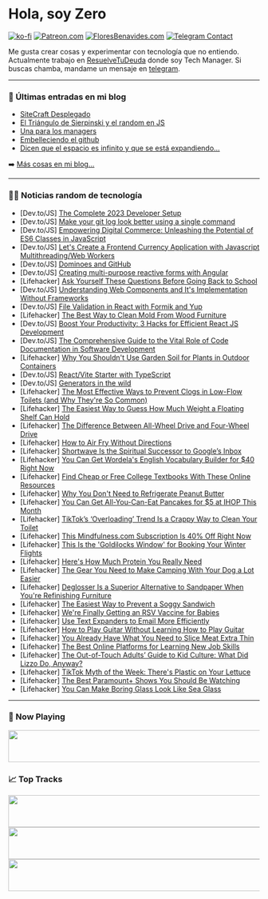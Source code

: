 # Hola, soy Zero

[![ko-fi](https://ko-fi.com/img/githubbutton_sm.svg)](https://ko-fi.com/J3J4N0LUK)
[![Patreon.com](https://img.shields.io/endpoint.svg?url=https%3A%2F%2Fshieldsio-patreon.vercel.app%2Fapi%3Fusername%3Dzerodragon%26type%3Dpatrons&style=for-the-badge)](https://patreon.com/zerodragon)
[![FloresBenavides.com](https://img.shields.io/website?down_message=oops&label=MiBlog&style=for-the-badge&up_message=online&url=https%3A%2F%2Ffloresbenavides.com)](https://floresbenavides.com)
[![Telegram Contact](https://img.shields.io/badge/escr%C3%ADbeme-ZeroDragon-%2326A5E4?style=for-the-badge&logo=telegram)](https://t.me/zerodragon)

Me gusta crear cosas y experimentar con tecnología que no entiendo.
Actualmente trabajo en [ResuelveTuDeuda](http://github.com/resuelve) donde soy Tech Manager.
Si buscas chamba, mandame un mensaje en [telegram](https://t.me/zerodragon).

---

### 📕 Últimas entradas en mi blog
<!-- BLOG-POST-LIST:START -->
- [SiteCraft Desplegado](https://floresbenavides.com/sitecraft-desplegado/)
- [El Triángulo de Sierpinski y el random en JS](https://floresbenavides.com/el-triangulo-de-sierpinski-y-el-random-en-js/)
- [Una para los managers](https://floresbenavides.com/una-para-los-managers/)
- [Embelleciendo el github](https://floresbenavides.com/embelleciendo-el-github/)
- [Dicen que el espacio es infinito y que se está expandiendo…](https://floresbenavides.com/dicen-que-el-espacio-es-infinito-y-que-se-esta-expandiendo/)
<!-- BLOG-POST-LIST:END -->

➡️ [Más cosas en mi blog...](https://floresbenavides.com)

---

### 👨‍💻 Noticias random de tecnología
<!-- TECH-POSTS:START -->
- [Dev.to/JS] [The Complete 2023 Developer Setup](https://dev.to/treasuredev_/the-complete-2023-developer-setup-2oia)
- [Dev.to/JS] [Make your git log look better using a single command](https://dev.to/imevanc/make-your-git-log-look-better-using-a-single-command-18gj)
- [Dev.to/JS] [Empowering Digital Commerce: Unleashing the Potential of ES6 Classes in JavaScript](https://dev.to/jacknorman235/empowering-digital-commerce-unleashing-the-potential-of-es6-classes-in-javascript-kld)
- [Dev.to/JS] [Let&#39;s Create a Frontend Currency Application with Javascript Multithreading/Web Workers](https://dev.to/renancferro/lets-create-a-frontend-crypto-application-with-javascript-multithreadingweb-workers-25p8)
- [Dev.to/JS] [Dominoes and GitHub](https://dev.to/giova1995/dominoes-and-github-m2m)
- [Dev.to/JS] [Creating multi-purpose reactive forms with Angular](https://dev.to/blugreenspace/creating-multi-purpose-reactive-forms-with-angular-47ka)
- [Lifehacker] [Ask Yourself These Questions Before Going Back to School](https://lifehacker.com/ask-yourself-these-questions-before-going-back-to-schoo-1850705671)
- [Dev.to/JS] [Understanding Web Components and It&#39;s Implementation Without Frameworks](https://dev.to/berlikaliku/understanding-web-components-and-its-implementation-without-frameworks-58cp)
- [Dev.to/JS] [File Validation in React with Formik and Yup](https://dev.to/olabisi09/file-validation-in-react-with-formik-and-yup-48e6)
- [Lifehacker] [The Best Way to Clean Mold From Wood Furniture](https://lifehacker.com/the-best-way-to-clean-mold-from-wood-furniture-1850705838)
- [Dev.to/JS] [Boost Your Productivity: 3 Hacks for Efficient React JS Development](https://dev.to/bilal1718/boost-your-productivity-3-hacks-for-efficient-react-js-development-190d)
- [Dev.to/JS] [The Comprehensive Guide to the Vital Role of Code Documentation in Software Development](https://dev.to/idurar/the-comprehensive-guide-to-the-vital-role-of-code-documentation-in-software-development-1i0l)
- [Lifehacker] [Why You Shouldn&#39;t Use Garden Soil for Plants in Outdoor Containers](https://lifehacker.com/why-you-shouldnt-use-garden-soil-for-plants-in-outdoor-1850705876)
- [Dev.to/JS] [React/Vite Starter with TypeScript](https://dev.to/hardikgohilhlr/reactvite-starter-with-typescript-585o)
- [Dev.to/JS] [Generators in the wild](https://dev.to/duskpoet/generators-in-the-wild-g5d)
- [Lifehacker] [The Most Effective Ways to Prevent Clogs in Low-Flow Toilets &lpar;and Why They&#39;re So Common&rpar;](https://lifehacker.com/the-most-effective-ways-to-prevent-clogs-in-low-flow-to-1850706078)
- [Lifehacker] [The Easiest Way to Guess How Much Weight a Floating Shelf Can Hold](https://lifehacker.com/the-easiest-way-to-guess-how-much-weight-a-floating-she-1850706102)
- [Lifehacker] [The Difference Between All-Wheel Drive and Four-Wheel Drive](https://lifehacker.com/the-difference-between-all-wheel-drive-and-four-wheel-d-1850706084)
- [Lifehacker] [How to Air Fry Without Directions](https://lifehacker.com/how-to-air-fry-without-directions-1850707924)
- [Lifehacker] [Shortwave Is the Spiritual Successor to Google’s Inbox](https://lifehacker.com/shortwave-is-the-spiritual-successor-to-google-s-inbox-1850707721)
- [Lifehacker] [You Can Get Wordela&#39;s English Vocabulary Builder for $40 Right Now](https://lifehacker.com/you-can-get-wordelas-english-vocabulary-builder-for-40-1850697814)
- [Lifehacker] [Find Cheap or Free College Textbooks With These Online Resources](https://lifehacker.com/these-online-resources-will-help-you-find-free-college-1849372320)
- [Lifehacker] [Why You Don&#39;t Need to Refrigerate Peanut Butter](https://lifehacker.com/why-you-dont-need-to-refrigerate-peanut-butter-1850708209)
- [Lifehacker] [You Can Get All-You-Can-Eat Pancakes for $5 at IHOP This Month](https://lifehacker.com/you-can-get-all-you-can-eat-pancakes-for-5-at-ihop-thi-1850708442)
- [Lifehacker] [TikTok’s ‘Overloading’ Trend Is a Crappy Way to Clean Your Toilet](https://lifehacker.com/tiktok-s-overloading-trend-is-a-crappy-way-to-clean-y-1849545412)
- [Lifehacker] [This Mindfulness.com Subscription Is 40% Off Right Now](https://lifehacker.com/this-mindfulness-com-subscription-is-40-off-right-now-1850697909)
- [Lifehacker] [This Is the &#39;Goldilocks Window&#39; for Booking Your Winter Flights](https://lifehacker.com/this-is-the-goldilocks-window-for-booking-your-winter-f-1850707477)
- [Lifehacker] [Here&#39;s How Much Protein You Really Need](https://lifehacker.com/heres-how-much-protein-you-really-need-1830878049)
- [Lifehacker] [The Gear You Need to Make Camping With Your Dog a Lot Easier](https://lifehacker.com/the-gear-you-need-to-make-camping-with-your-dog-a-lot-e-1850705453)
- [Lifehacker] [Deglosser Is a Superior Alternative to Sandpaper When You&#39;re Refinishing Furniture](https://lifehacker.com/deglosser-is-a-superior-alternative-to-sandpaper-when-y-1850705841)
- [Lifehacker] [The Easiest Way to Prevent a Soggy Sandwich](https://lifehacker.com/make-sandwiches-on-frozen-bread-to-stave-off-sogginess-1803757453)
- [Lifehacker] [We&#39;re Finally Getting an RSV Vaccine for Babies](https://lifehacker.com/were-finally-getting-an-rsv-vaccine-for-babies-1850707968)
- [Lifehacker] [Use Text Expanders to Email More Efficiently](https://lifehacker.com/use-text-expanders-to-email-more-efficiently-1850707411)
- [Lifehacker] [How to Play Guitar Without Learning How to Play Guitar](https://lifehacker.com/how-to-play-guitar-without-learning-how-to-play-guitar-1848128835)
- [Lifehacker] [You Already Have What You Need to Slice Meat Extra Thin](https://lifehacker.com/you-already-have-what-you-need-to-slice-meat-extra-thin-1850705332)
- [Lifehacker] [The Best Online Platforms for Learning New Job Skills](https://lifehacker.com/the-best-online-platforms-for-learning-new-job-skills-1850707301)
- [Lifehacker] [The Out-of-Touch Adults’ Guide to Kid Culture: What Did Lizzo Do, Anyway?](https://lifehacker.com/the-out-of-touch-adults-guide-to-kid-culture-what-did-1850706205)
- [Lifehacker] [TikTok Myth of the Week: There&#39;s Plastic on Your Lettuce](https://lifehacker.com/tiktok-myth-of-the-week-theres-plastic-on-your-lettuce-1850706061)
- [Lifehacker] [The Best Paramount+ Shows You Should Be Watching](https://lifehacker.com/15-paramount-originals-you-arent-watching-but-should-b-1847635890)
- [Lifehacker] [You Can Make Boring Glass Look Like Sea Glass](https://lifehacker.com/you-can-make-boring-glass-look-like-sea-glass-1850706130)<!-- TECH-POSTS:END -->

---

### 🎵 Now Playing
<a href="https://spotify-now-playing-dun.vercel.app/now-playing?open"><img src="https://spotify-now-playing-dun.vercel.app/now-playing" width="540" height="64"></a>

### 📈 Top Tracks
<a href="https://spotify-now-playing-dun.vercel.app/top-tracks?i=1&open"><img src="https://spotify-now-playing-dun.vercel.app/top-tracks?i=1" width="540" height="64"></a>
<a href="https://spotify-now-playing-dun.vercel.app/top-tracks?i=2&open"><img src="https://spotify-now-playing-dun.vercel.app/top-tracks?i=2" width="540" height="64"></a>
<a href="https://spotify-now-playing-dun.vercel.app/top-tracks?i=3&open"><img src="https://spotify-now-playing-dun.vercel.app/top-tracks?i=3" width="540" height="64"></a>

